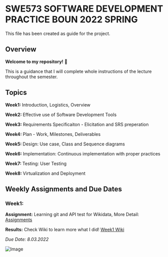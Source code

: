 SWE573 SOFTWARE DEVELOPMENT PRACTICE BOUN 2022 SPRING
=====

This file has been created as guide for the project.

Overview
-----

**Welcome to my repository!**  🥳

This is a guidance that I will complete whole instructions of the lecture throughout the semester. 

Topics
-----

<strong> Week1: </strong> Introduction, Logistics, Overview

<strong> Week2: </strong> Effective use of Software Development Tools

<strong> Week3: </strong> Requirements Specificaiton - Elicitation and SRS preperation

<strong> Week4: </strong> Plan - Work, Milestones, Deliverables

<strong> Week5: </strong> Design: Use case, Class and Sequence diagrams

<strong> Week6: </strong> Implementation: Continuous implementation with proper practices

<strong> Week7: </strong> Testing: User Testing

<strong> Week8: </strong> Virtualization and Deployment


Weekly Assignments and Due Dates
-----

### Week1:

**Assignment:** Learning git and API test for Wikidata, More Detail: <a href="https://github.com/koglak/SWE573/wiki/SWE573-Assignments"> Assignments </a>

**Results:** Check Wiki to learn more what I did! <a href="https://github.com/koglak/SWE573/wiki/SWE573-Week1-Assignment"> Week1 Wiki </a>

<em> Due Date: 8.03.2022 </em> 

![Image](https://www.channelfutures.com/files/2020/12/Welcome-stick-figures-1-877x432.jpg)
